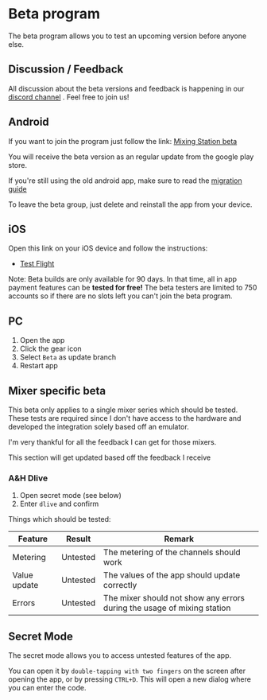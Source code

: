 # Beta program

The beta program allows you to test an upcoming version before anyone else.

## Discussion / Feedback

All discussion about the beta versions and feedback is happening in our [discord channel](https://discord.gg/d8bJPg6kZm)
. Feel free to join us!

## Android

If you want to join the program just follow the
link: [Mixing Station beta](https://play.google.com/apps/testing/org.devcore.mixingstation )

You will receive the beta version as an regular update from the google play store.

If you're still using the old android app, make sure to read the [migration guide](../platforms/android/#migration)

To leave the beta group, just delete and reinstall the app from your device.

## iOS

Open this link on your iOS device and follow the instructions:

- [Test Flight](https://testflight.apple.com/join/lsd9mugy)

Note: Beta builds are only available for 90 days. In that time, all in app payment features can be **tested for free!**
The beta testers are limited to 750 accounts so if there are no slots left you can't join the beta program.

## PC

1. Open the app
2. Click the gear icon
3. Select `Beta` as update branch
4. Restart app

## Mixer specific beta

This beta only applies to a single mixer series which should be tested.
These tests are required since I don't have access to the hardware and developed the
integration solely based off an emulator.

I'm very thankful for all the feedback I can get for those mixers.

This section will get updated based off the feedback I receive

### A&H Dlive

1) Open secret mode (see below)
2) Enter `dlive` and confirm

Things which should be tested:

| Feature      | Result   | Remark                                                                  |
|--------------|----------|-------------------------------------------------------------------------|
| Metering     | Untested | The metering of the channels should work                                |
| Value update | Untested | The values of the app should update correctly                           | 
| Errors       | Untested | The mixer should not show any errors during the usage of mixing station |

## Secret Mode
The secret mode allows you to access untested features of the app.

You can open it by `double-tapping with two fingers` on the screen after opening the app,
or by pressing `CTRL+D`.
This will open a new dialog where you can enter the code.
